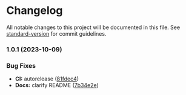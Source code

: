 # Changelog

All notable changes to this project will be documented in this file. See [standard-version](https://github.com/conventional-changelog/standard-version) for commit guidelines.

### 1.0.1 (2023-10-09)

### Bug Fixes

- **CI:** autorelease ([81fdec4](https://github.com/mdornseif/json-schema-preset/commit/81fdec4d130351206f9d39b7d146085c97cb70e2))
- **Docs:** clarify README ([7b34e2e](https://github.com/mdornseif/json-schema-preset/commit/7b34e2e88bc9d4996d8447bc354338f28a41ddce))
